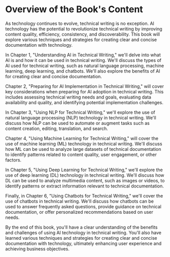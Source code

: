 Overview of the Book's Content
============================================

As technology continues to evolve, technical writing is no exception. AI technology has the potential to revolutionize technical writing by improving content quality, efficiency, consistency, and discoverability. This book will explore various techniques and strategies for creating clear and concise documentation with technology.

In Chapter 1, "Understanding AI in Technical Writing," we'll delve into what AI is and how it can be used in technical writing. We'll discuss the types of AI used for technical writing, such as natural language processing, machine learning, deep learning, and chatbots. We'll also explore the benefits of AI for creating clear and concise documentation.

Chapter 2, "Preparing for AI Implementation in Technical Writing," will cover key considerations when preparing for AI adoption in technical writing. This includes assessing technical writing needs and goals, evaluating data availability and quality, and identifying potential implementation challenges.

In Chapter 3, "Using NLP for Technical Writing," we'll explore the use of natural language processing (NLP) technology in technical writing. We'll discuss how NLP can be used to automate or augment tasks such as content creation, editing, translation, and search.

Chapter 4, "Using Machine Learning for Technical Writing," will cover the use of machine learning (ML) technology in technical writing. We'll discuss how ML can be used to analyze large datasets of technical documentation to identify patterns related to content quality, user engagement, or other factors.

In Chapter 5, "Using Deep Learning for Technical Writing," we'll explore the use of deep learning (DL) technology in technical writing. We'll discuss how DL can be used to analyze multimedia content, such as images or videos, to identify patterns or extract information relevant to technical documentation.

Finally, in Chapter 6, "Using Chatbots for Technical Writing," we'll cover the use of chatbots in technical writing. We'll discuss how chatbots can be used to answer frequently asked questions, provide guidance on technical documentation, or offer personalized recommendations based on user needs.

By the end of this book, you'll have a clear understanding of the benefits and challenges of using AI technology in technical writing. You'll also have learned various techniques and strategies for creating clear and concise documentation with technology, ultimately enhancing user experience and achieving business objectives.

